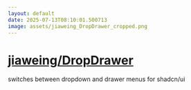```yaml
---
layout: default
date: 2025-07-13T08:10:01.500713
image: assets/jiaweing_DropDrawer_cropped.png
---
```


# [jiaweing/DropDrawer](https://github.com/jiaweing/DropDrawer)

switches between dropdown and drawer menus for shadcn/ui
